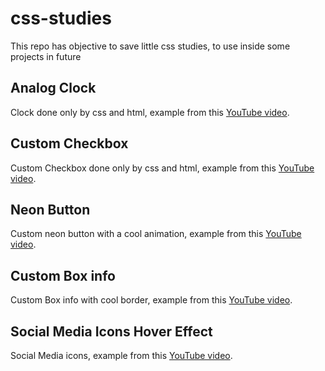 # css-studies
This repo has objective to save little css studies, to use inside some projects in future

## Analog Clock
Clock done only by css and html, example from this [YouTube video](https://www.youtube.com/watch?v=weZFfrjF-k4).


## Custom Checkbox
Custom Checkbox done only by css and html, example from this [YouTube video](https://www.youtube.com/watch?v=_f036OpnuWo).

## Neon Button
Custom neon button with a cool animation, example from this [YouTube video](https://www.youtube.com/watch?v=ex7jGbyFgpA).

## Custom Box info

Custom Box info with cool border, example from this [YouTube video](https://www.youtube.com/watch?v=-1U62fdmCk4).

## Social Media Icons Hover Effect

Social Media icons, example from this [YouTube video](https://www.youtube.com/watch?v=SVY3Mbq2L_I).
